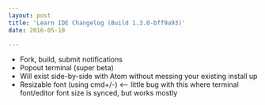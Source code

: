 ```yaml
---
layout: post
title: 'Learn IDE Changelog (Build 1.3.0-bff9a93)'
date: 2016-05-10

---
```


+ Fork, build, submit notifications
+ Popout terminal (super beta)
+ Will exist side-by-side with Atom without messing your existing install up
+ Resizable font (using cmd+/-) <— little bug with this where terminal font/editor font size is synced, but works mostly